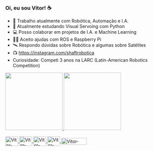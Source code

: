 ### Oi, eu sou Vitor! ☕

- 🤖 Trabalho atualmente com Robótica, Automação e I.A.
- 🧠 Atualmente estudando Visual Servoing com Python
- 💻 Posso colaborar em projetos de I.A. e Machine Learning
- 🤜🤛 Aceito ajudas com ROS e Raspberry Pi
- 🛰 Respondo dúvidas sobre Robótica e algumas sobre Satélites
- 📺 https://instagram.com/shaftrobotica
- Curiosidade: Competi 3 anos na LARC (Latin-American Robotics Competition)

<div>
  <a href="https://instagram.com/shaftrobotica">
    <img height="180em" src="https://github-readme-stats.vercel.app/api?username=vitorshaft&show_icons=true&theme=github_dark&include_all_commits=true"/>
    <img height="180em" src="https://github-readme-stats.vercel.app/api/top-langs/?username=vitorshaft&layout=compact&langs_count=4&theme=github_dark"/>
</div>

<div style="display: inline_block"><br>
  <img align="center" alt="Vitor-Py" height="30" width="40" src="https://cdn.jsdelivr.net/gh/devicons/devicon/icons/python/python-original.svg">
  <img align="center" alt="Vitor-Arduino" height="30" width="40" src="https://cdn.jsdelivr.net/gh/devicons/devicon/icons/arduino/arduino-original-wordmark.svg">
  <img align="center" alt="Vitor-CPP" height="30" width="40" src="https://cdn.jsdelivr.net/gh/devicons/devicon/icons/cplusplus/cplusplus-plain.svg">
  <img align="center" alt="Vitor-OpenCV" height="30" width="40" src="https://cdn.jsdelivr.net/gh/devicons/devicon/icons/opencv/opencv-original.svg">
  <img align="center" alt="Vitor-ROS" height="21" width="80" src="https://www.ros.org/imgs/logo-white.png">
  </div><br>
  
  
           

